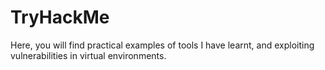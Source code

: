 # TryHackMe

Here, you will find practical examples of tools I have learnt, and exploiting vulnerabilities in virtual environments.
